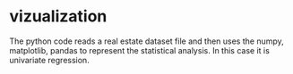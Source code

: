 # vizualization
The python code reads a real estate dataset file and then uses the numpy, matplotlib, pandas to represent the statistical analysis. In this case it is univariate regression.
